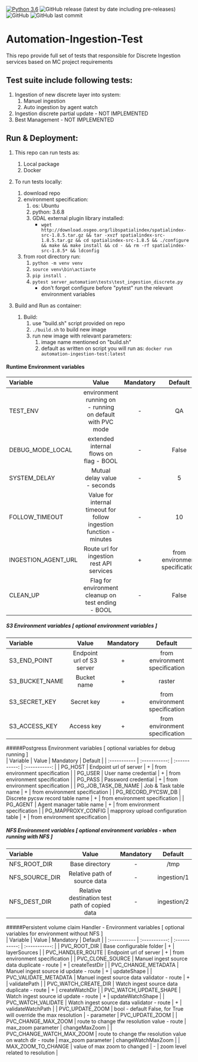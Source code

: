 [![Python 3.6](https://img.shields.io/badge/python-3.6-green.svg)](https://www.python.org/downloads/release/python-360/)
<img alt="GitHub release (latest by date including pre-releases)" src="https://img.shields.io/github/v/release/MapColonies/automation-ingestion-test">
![GitHub](https://img.shields.io/github/license/MapColonies/automation-ingestion-test)
<img alt="GitHub last commit" src="https://img.shields.io/github/last-commit/MapColonies/automation-ingestion-test">
# Automation-Ingestion-Test
This repo provide full set of tests that responsible for Discrete Ingestion services based on MC project requirements

## Test suite include following tests:
1. Ingestion of new discrete layer into system:
    1. Manuel ingestion
    2. Auto ingestion by agent watch
2. Ingestion discrete partial update - NOT IMPLEMENTED
3. Best Management - NOT IMPLEMENTED


## Run & Deployment:
1. This repo can run tests as:
    1. Local package
    2. Docker
    
2. To run tests locally:
    1. download repo
    2. environment specification:
        1. os: Ubuntu
        2. python: 3.6.8
        3. GDAL external plugin library installed:
            *  ``wget http://download.osgeo.org/libspatialindex/spatialindex-src-1.8.5.tar.gz &&
                  tar -xvzf spatialindex-src-1.8.5.tar.gz &&
                  cd spatialindex-src-1.8.5 &&
                  ./configure &&
                  make &&
                  make install &&
                  cd - &&
                  rm -rf spatialindex-src-1.8.5* &&
                  ldconfig``
    3. from root directory run:
        1. ``python -m venv venv``
        2. ``source venv\bin\actiavte``
        3. ``pip install .``
        4. ``pytest server_automation\tests\test_ingestion_discrete.py``
            * don't forget configure before "pytest" run the relevant environment variables
3. Build and Run as container:
    1. Build:
        1. use "build.sh" script provided on repo
        2. ``./build.sh`` to build new image
        3. run new image with relevant parameters:
            1. image name mentioned on "build.sh"
            2. default as written on script you will run as: ``docker run automation-ingestion-test:latest``


#### Runtime Environment variables        
|  Variable   | Value       | Mandatory   |   Default   |
| :----------- | :-----------: | :-----------: | :-----------: |
| TEST_ENV | environment running on - running on default with PVC mode| - | QA | 
| DEBUG_MODE_LOCAL | extended internal flows on flag - BOOL| - | False | 
| SYSTEM_DELAY   | Mutual delay value - seconds | - | 5 | 
| FOLLOW_TIMEOUT   | Value for internal timeout for follow ingestion function - minutes | - | 10 | 
| INGESTION_AGENT_URL | Route url for ingestion rest API services | + | from environment specification | 
| CLEAN_UP | Flag for environment cleanup on test ending - BOOL | - | False | 


##### S3 Environment variables [ optional environment variables ]        
|  Variable   | Value       | Mandatory   |   Default   |
| :----------- | :-----------: | :-----------: | :-----------: |
| S3_END_POINT | Endpoint url of S3 server | + | from environment specification | 
| S3_BUCKET_NAME | Bucket name | + | raster | 
| S3_SECRET_KEY | Secret key | + | from environment specification |
| S3_ACCESS_KEY | Access key | + | from environment specification |


#####Postgress Environment variables [ optional variables for debug running ]        
|  Variable   | Value       | Mandatory   |   Default   |
| :----------- | :-----------: | :-----------: | :-----------: |
| PG_HOST | Endpoint url of server | + | from environment specification | 
| PG_USER | User name credential | + | from environment specification | 
| PG_PASS | Password credential | + | from environment specification |
| PG_JOB_TASK_DB_NAME | Job & Task table name | + | from environment specification |
| PG_RECORD_PYCSW_DB | Discrete pycsw record table name | + | from environment specification |
| PG_AGENT | Agent manager table name | + | from environment specification |
| PG_MAPPROXY_CONFIG   | mapproxy upload configuration table | + | from environment specification |


##### NFS Environment variables [ optional environment variables - when running with NFS ]        
|  Variable   | Value       | Mandatory   |   Default   |
| :----------- | :-----------: | :-----------: | :-----------: |
| NFS_ROOT_DIR | Base directory | - | /tmp | 
| NFS_SOURCE_DIR | Relative path of source data | - | ingestion/1 | 
| NFS_DEST_DIR | Relative destination test path of copied data | - | ingestion/2 |


#####Persistent volume claim Handler - Environment variables [ optional variables for environment without NFS ]        
|  Variable   | Value       | Mandatory   |   Default   |
| :----------- | :-----------: | :-----------: | :-----------: |
| PVC_ROOT_DIR | Base configurable folder | + | layerSources |
| PVC_HANDLER_ROUTE | Endpoint url of server | + | from environment specification | 
| PVC_CLONE_SOURCE | Manuel ingest source data duplicate - route | + | createTestDir | 
| PVC_CHANGE_METADATA | Manuel ingest source id update - route | + | updateShape | 
| PVC_VALIDATE_METADATA | Manuel ingest source data validator - route | + | validatePath |
| PVC_WATCH_CREATE_DIR | Watch ingest source data duplicate - route | + | createWatchDir |
| PVC_WATCH_UPDATE_SHAPE | Watch ingest source id update - route | + | updateWatchShape |
| PVC_WATCH_VALIDATE | Watch ingest source data validator - route | + | validateWatchPath |
| PVC_UPDATE_ZOOM | bool - default False, for True will override the max resolution | - parameter | PVC_UPDATE_ZOOM |
| PVC_CHANGE_MAX_ZOOM | route to change tfw resolution value - route | max_zoom parameter | changeMaxZoom |
| PVC_CHANGE_WATCH_MAX_ZOOM | route to change tfw resolution value on watch dir - route | max_zoom parameter | changeWatchMaxZoom |
| MAX_ZOOM_TO_CHANGE | value of max zoom to changed | - | zoom level related to resolution |
